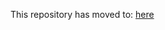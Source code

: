 This repository has moved to: <a href="https://github.com/Ssmartcode/Tourismwebsite-frontend"> here </a>

